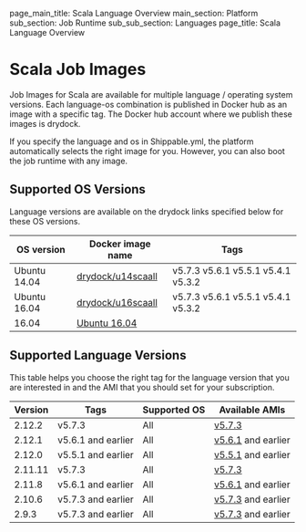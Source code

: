 page_main_title: Scala Language Overview
main_section: Platform
sub_section: Job Runtime
sub_sub_section: Languages
page_title: Scala Language Overview

# Scala Job Images

Job Images for Scala are available for multiple language / operating system versions. Each language-os combination
is published in Docker hub as an image with a specific tag. The Docker hub account where we publish these images is drydock.

If you specify the language and os in Shippable.yml, the platform automatically selects the right image for you. However,
you can also boot the job runtime with any image.

## Supported OS Versions
Language versions are available on the drydock links specified below for these OS versions.

|OS version| Docker image name | Tags |
|----------|------------|-----|
|Ubuntu 14.04|[drydock/u14scaall](https://hub.docker.com/r/drydock/u14scapall)|v5.7.3  v5.6.1  v5.5.1  v5.4.1  v5.3.2 |
|Ubuntu 16.04|[drydock/u16scaall](https://hub.docker.com/r/drydock/u16scaall)|v5.7.3  v5.6.1  v5.5.1  v5.4.1  v5.3.2 |
16.04|[Ubuntu 16.04](https://hub.docker.com/r/drydock/u16scaall)|

## Supported Language Versions
This table helps you choose the right tag for the language version that you are interested in and the
AMI that you should set for your subscription.

| Version  |  Tags    | Supported OS| Available AMIs|  
|----------|---------|-----------|---------------------|
|2.12.2  |   v5.7.3     | All | [v5.7.3](/platform/tutorial/runtime/ami-v573)   |
|2.12.1  |   v5.6.1 and earlier    |  All | [v5.6.1](/platform/tutorial/runtime/ami-v561) and earlier  |
|2.12.0  |   v5.5.1 and earlier    |  All | [v5.5.1](/platform/tutorial/runtime/ami-v551) and earlier  |
|2.11.11 |   v5.7.3     | All | [v5.7.3](/platform/tutorial/runtime/ami-v573)   |
|2.11.8  |   v5.6.1 and earlier    |  All | [v5.6.1](/platform/tutorial/runtime/ami-v561) and earlier  |
|2.10.6  |   v5.7.3 and earlier    |  All | [v5.7.3](/platform/tutorial/runtime/ami-v573) and earlier  |  
|2.9.3   |   v5.7.3 and earlier    |  All | [v5.7.3](/platform/tutorial/runtime/ami-v573) and earlier  |  
